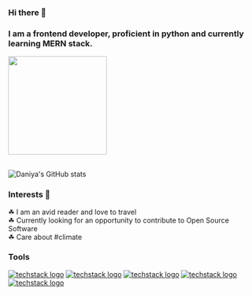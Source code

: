 ### Hi there 👋
### I am a frontend developer, proficient in python and currently learning MERN stack. 

<a href="https://github.com/daniya-sohail26/convoychat">
  <img height=200 align="center" src="https://github-readme-stats.vercel.app/api/top-langs?username=daniya-sohail26&layout=compact&langs_count=8&card_width=320" />
</a>
<br>
<br>

![Daniya's GitHub stats](https://github-readme-stats.vercel.app/api?username=daniya-sohail26&show_icons=true&theme=radical)

### Interests 💫
☘ I am an avid reader and love to travel
<br>
☘ Currently looking for an opportunity to contribute to Open Source Software
<br>
☘ Care about #climate
<br>

### Tools 

[![techstack logo](https://readme-components.vercel.app/api?component=logo&logo=react&fill=ffc0cd)](https://github.com/daniya-sohail26/readme-components)
[![techstack logo](https://readme-components.vercel.app/api?component=logo&logo=python&fill=ffc0cd)](https://github.com/daniya-sohail26/readme-components)
[![techstack logo](https://readme-components.vercel.app/api?component=logo&logo=javascript&fill=ffc0cd)](https://github.com/daniya-sohail26/readme-components)
[![techstack logo](https://readme-components.vercel.app/api?component=logo&logo=html&fill=ffc0cd)](https://github.com/daniya-sohail26/readme-components)
[![techstack logo](https://readme-components.vercel.app/api?component=logo&logo=css&fill=ffc0cd)](https://github.com/daniya-sohail26/readme-components)
